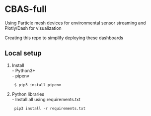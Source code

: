 # CBAS-full
Using Particle mesh devices for environmental sensor streaming and Plotly/Dash for visualization

Creating this repo to simplify deploying these dashboards

## Local setup  

  1. Install     
    - Python3+  
    - pipenv
          <pre><code> $ pip3 install pipenv  </code></pre>
   
  2. Python libraries  
    - Install all using requirements.txt  
      <pre><code> pip3 install -r requirements.txt
      
      </code></pre>
